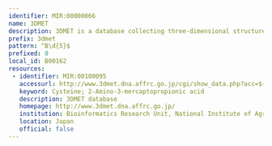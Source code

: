 ```yaml
---
identifier: MIR:00000066
name: 3DMET
description: 3DMET is a database collecting three-dimensional structures of natural metabolites.
prefix: 3dmet
pattern: ^B\d{5}$
prefixed: 0
local_id: B00162
resources:
 - identifier: MIR:00100095
   accessurl: http://www.3dmet.dna.affrc.go.jp/cgi/show_data.php?acc=${lid}
   keyword: Cysteine; 2-Amino-3-mercaptopropionic acid
   description: 3DMET database
   homepage: http://www.3dmet.dna.affrc.go.jp/
   institution: Bioinformatics Research Unit, National Institute of Agrobiological Sciences
   location: Japan
   official: false
---
```

